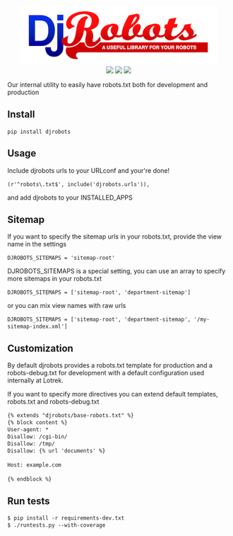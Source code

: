 <p align="center">
<img src="https://raw.githubusercontent.com/lotrekagency/djrobots/master/logo.jpg">
<br/>
<a href="https://travis-ci.org/lotrekagency/djrobots" target="blank"><img src="https://travis-ci.org/lotrekagency/djrobots.svg?branch=master"></a>
<a href="https://pypi.python.org/pypi/djrobots/" target="blank"><img src="https://img.shields.io/pypi/v/djrobots.svg"></a>
<a href="https://codecov.io/gh/lotrekagency/djrobots" target="blank"><img src="https://codecov.io/gh/lotrekagency/djrobots/branch/master/graph/badge.svg"></a>
</p>

Our internal utility to easily have robots.txt both for development and production

## Install

    pip install djrobots

## Usage

Include djrobots urls to your URLconf and your're done!

    (r'^robots\.txt$', include('djrobots.urls')),

and add djrobots to your INSTALLED_APPS

## Sitemap

If you want to specify the sitemap urls in your robots.txt, provide the view name in the settings

    DJROBOTS_SITEMAPS = 'sitemap-root'

DJROBOTS_SITEMAPS is a special setting, you can use an array to specify more sitemaps in your robots.txt

    DJROBOTS_SITEMAPS = ['sitemap-root', 'department-sitemap']

or you can mix view names with raw urls

    DJROBOTS_SITEMAPS = ['sitemap-root', 'department-sitemap', '/my-sitemap-index.xml']

## Customization

By default djrobots provides a robots.txt template for production and a robots-debug.txt for development with a default configuration used internally at Lotrek.

If you want to specify more directives you can extend default templates, robots.txt and robots-debug.txt

    {% extends "djrobots/base-robots.txt" %}
    {% block content %}
    User-agent: *
    Disallow: /cgi-bin/
    Disallow: /tmp/
    Disallow: {% url 'documents' %} 

    Host: example.com

    {% endblock %}

## Run tests

    $ pip install -r requirements-dev.txt
    $ ./runtests.py --with-coverage
